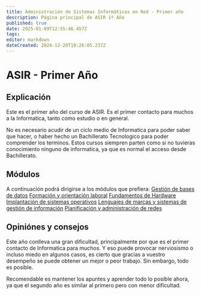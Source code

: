 ```yaml
---
title: Administración de Sistemas Informáticos en Red - Primer año
description: Página principal de ASIR 1º Año
published: true
date: 2025-01-09T12:55:46.457Z
tags: 
editor: markdown
dateCreated: 2024-12-20T19:26:05.237Z
---
```


# ASIR - Primer Año
## Explicación
Este es el primer año del curso de ASIR. Es el primer contacto para muchos a la Informatica, tanto como estudio o en general. 

No es necesario acudir de un ciclo medio de Informatica para poder saber que hacer, o haber hecho un Bachillerato Tecnologico para poder comprender los terminos. Estos cursos siempren parten como si no tuvieras conocimiento ninguno de informatica, ya que es normal el acceso desde Bachillerato.

## Módulos
A continuación podrá dirigirse a los módulos que prefiera:
[Gestión de bases de datos](/apuntes/asir/asir1/Base_Datos)
[Formación y orientación laboral](/apuntes/asir/asir1/Formacion_Profesional)
[Fundamentos de Hardware](/apuntes/asir/asir1/Hardware)
[Implantación de sistemas operativos](/apuntes/asir/asir1/ISO)
[Lenguajes de marcas y sistemas de gestión de información](/apuntes/asir/asir1/Lenguaje_Marcas)
[Planificación y administración de redes](/apuntes/asir/asir1/Planificacion_Redes)

## Opiniónes y consejos
Este año conlleva una gran dificultad, principalmente por que es el primer contacto de Informatica para muchos. Y eso puede provocar nerviosismo o incluso miedo en algunos casos, es cierto que gracias a vuestro desempeño se puede obtener un mejor o peor trabajo. Sin embargo, todo es posible.

Recomendable es mantener los apuntes y aprender todo lo posible ahora, ya que el segundo año es similar al primero pero con menor dificultad. 